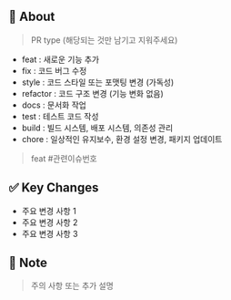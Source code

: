 ## 🚀 About

> PR type (해당되는 것만 남기고 지워주세요)
  - feat : 새로운 기능 추가
  - fix : 코드 버그 수정
  - style : 코드 스타일 또는 포맷팅 변경 (가독성)
  - refactor : 코드 구조 변경 (기능 변화 없음)
  - docs : 문서화 작업
  - test : 테스트 코드 작성
  - build : 빌드 시스템, 배포 시스템, 의존성 관리
  - chore : 일상적인 유지보수, 환경 설정 변경, 패키지 업데이트
    
> feat #관련이슈번호

## ✅ Key Changes

- 주요 변경 사항 1
- 주요 변경 사항 2
- 주요 변경 사항 3

## 📍 Note

> 주의 사항 또는 추가 설명

